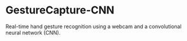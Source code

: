 # GestureCapture-CNN
Real-time hand gesture recognition using a webcam and a convolutional neural network (CNN). 
